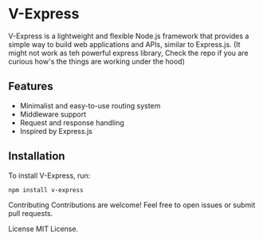 # V-Express

V-Express is a lightweight and flexible Node.js framework that provides a simple way to build web applications and APIs, similar to Express.js. (It might not work as teh powerful express library,
Check the repo if you are curious how's the things are working under the hood)

## Features

- Minimalist and easy-to-use routing system
- Middleware support
- Request and response handling
- Inspired by Express.js

## Installation

To install V-Express, run:

```sh
npm install v-express
```
Contributing
Contributions are welcome! Feel free to open issues or submit pull requests.

License
MIT License.
